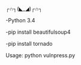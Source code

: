 ┌∩┐(◣_◢)┌∩┐

-Python 3.4

-pip install beautifulsoup4

-pip install tornado

Usage: python vulnpress.py


    